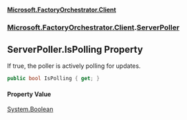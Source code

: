 #### [Microsoft.FactoryOrchestrator.Client](./Microsoft-FactoryOrchestrator-Client.md 'Microsoft.FactoryOrchestrator.Client')
### [Microsoft.FactoryOrchestrator.Client](./Microsoft-FactoryOrchestrator-Client.md 'Microsoft.FactoryOrchestrator.Client').[ServerPoller](./Microsoft-FactoryOrchestrator-Client-ServerPoller.md 'Microsoft.FactoryOrchestrator.Client.ServerPoller')
## ServerPoller.IsPolling Property
If true, the poller is actively polling for updates.  
```csharp
public bool IsPolling { get; }
```
#### Property Value
[System.Boolean](https://docs.microsoft.com/en-us/dotnet/api/System.Boolean 'System.Boolean')  
